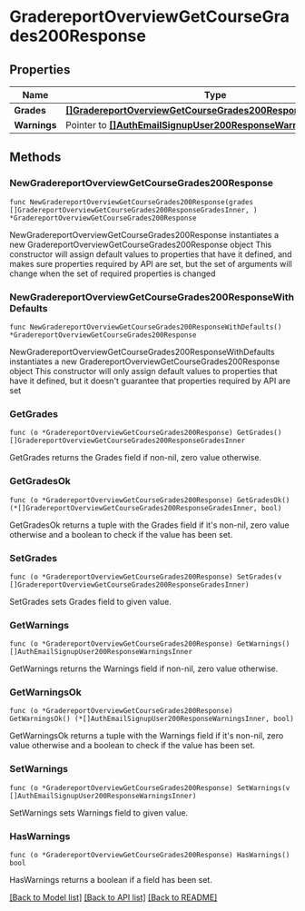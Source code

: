 # GradereportOverviewGetCourseGrades200Response

## Properties

Name | Type | Description | Notes
------------ | ------------- | ------------- | -------------
**Grades** | [**[]GradereportOverviewGetCourseGrades200ResponseGradesInner**](GradereportOverviewGetCourseGrades200ResponseGradesInner.md) |  | 
**Warnings** | Pointer to [**[]AuthEmailSignupUser200ResponseWarningsInner**](AuthEmailSignupUser200ResponseWarningsInner.md) |  | [optional] 

## Methods

### NewGradereportOverviewGetCourseGrades200Response

`func NewGradereportOverviewGetCourseGrades200Response(grades []GradereportOverviewGetCourseGrades200ResponseGradesInner, ) *GradereportOverviewGetCourseGrades200Response`

NewGradereportOverviewGetCourseGrades200Response instantiates a new GradereportOverviewGetCourseGrades200Response object
This constructor will assign default values to properties that have it defined,
and makes sure properties required by API are set, but the set of arguments
will change when the set of required properties is changed

### NewGradereportOverviewGetCourseGrades200ResponseWithDefaults

`func NewGradereportOverviewGetCourseGrades200ResponseWithDefaults() *GradereportOverviewGetCourseGrades200Response`

NewGradereportOverviewGetCourseGrades200ResponseWithDefaults instantiates a new GradereportOverviewGetCourseGrades200Response object
This constructor will only assign default values to properties that have it defined,
but it doesn't guarantee that properties required by API are set

### GetGrades

`func (o *GradereportOverviewGetCourseGrades200Response) GetGrades() []GradereportOverviewGetCourseGrades200ResponseGradesInner`

GetGrades returns the Grades field if non-nil, zero value otherwise.

### GetGradesOk

`func (o *GradereportOverviewGetCourseGrades200Response) GetGradesOk() (*[]GradereportOverviewGetCourseGrades200ResponseGradesInner, bool)`

GetGradesOk returns a tuple with the Grades field if it's non-nil, zero value otherwise
and a boolean to check if the value has been set.

### SetGrades

`func (o *GradereportOverviewGetCourseGrades200Response) SetGrades(v []GradereportOverviewGetCourseGrades200ResponseGradesInner)`

SetGrades sets Grades field to given value.


### GetWarnings

`func (o *GradereportOverviewGetCourseGrades200Response) GetWarnings() []AuthEmailSignupUser200ResponseWarningsInner`

GetWarnings returns the Warnings field if non-nil, zero value otherwise.

### GetWarningsOk

`func (o *GradereportOverviewGetCourseGrades200Response) GetWarningsOk() (*[]AuthEmailSignupUser200ResponseWarningsInner, bool)`

GetWarningsOk returns a tuple with the Warnings field if it's non-nil, zero value otherwise
and a boolean to check if the value has been set.

### SetWarnings

`func (o *GradereportOverviewGetCourseGrades200Response) SetWarnings(v []AuthEmailSignupUser200ResponseWarningsInner)`

SetWarnings sets Warnings field to given value.

### HasWarnings

`func (o *GradereportOverviewGetCourseGrades200Response) HasWarnings() bool`

HasWarnings returns a boolean if a field has been set.


[[Back to Model list]](../README.md#documentation-for-models) [[Back to API list]](../README.md#documentation-for-api-endpoints) [[Back to README]](../README.md)


